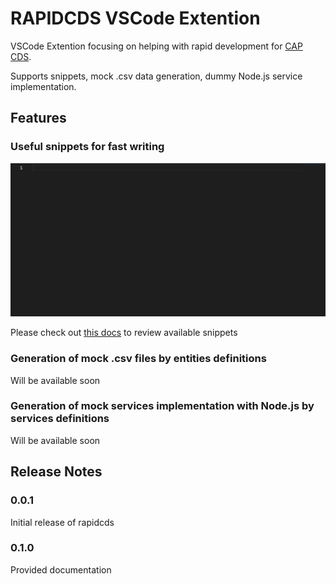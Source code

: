# RAPIDCDS VSCode Extention

VSCode Extention focusing on helping with rapid development for [CAP CDS](https://cap.cloud.sap/docs/cds/).

Supports snippets, mock .csv data generation, dummy Node.js service implementation.

## Features

### Useful snippets for fast writing

![example](https://github.com/rapid-d9t/rapidcds/blob/main/docs/images/snippets.gif)

Please check out [this docs](https://github.com/rapid-d9t/rapidcds/wiki/Supported-Snippets) to review available snippets

### Generation of mock .csv files by entities definitions

Will be available soon

### Generation of mock services implementation with Node.js by services definitions

Will be available soon

## Release Notes

### 0.0.1

Initial release of rapidcds

### 0.1.0

Provided documentation
